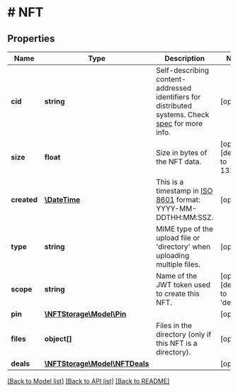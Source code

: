 # # NFT

## Properties

Name | Type | Description | Notes
------------ | ------------- | ------------- | -------------
**cid** | **string** | Self-describing content-addressed identifiers for distributed systems. Check [spec](https://github.com/multiformats/cid) for more info. | [optional]
**size** | **float** | Size in bytes of the NFT data. | [optional] [default to 132614]
**created** | [**\DateTime**](\DateTime.md) | This is a timestamp in [ISO 8601](https://en.wikipedia.org/wiki/ISO_8601) format: YYYY-MM-DDTHH:MM:SSZ. | [optional]
**type** | **string** | MIME type of the upload file or &#39;directory&#39; when uploading multiple files. | [optional]
**scope** | **string** | Name of the JWT token used to create this NFT. | [optional] [default to 'default']
**pin** | [**\NFTStorage\Model\Pin**](Pin.md) |  | [optional]
**files** | **object[]** | Files in the directory (only if this NFT is a directory). | [optional]
**deals** | [**\NFTStorage\Model\NFTDeals**](NFTDeals.md) |  | [optional]

[[Back to Model list]](../../README.md#models) [[Back to API list]](../../README.md#endpoints) [[Back to README]](../../README.md)
